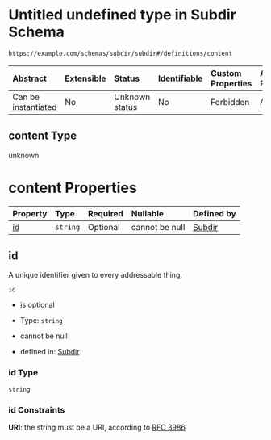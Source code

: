 # Untitled undefined type in Subdir Schema

```txt
https://example.com/schemas/subdir/subdir#/definitions/content
```



| Abstract            | Extensible | Status         | Identifiable | Custom Properties | Additional Properties | Access Restrictions | Defined In                                                                                   |
| :------------------ | :--------- | :------------- | :----------- | :---------------- | :-------------------- | :------------------ | :------------------------------------------------------------------------------------------- |
| Can be instantiated | No         | Unknown status | No           | Forbidden         | Allowed               | none                | [subdir.schema.json*](../generated-schemas/subdir/subdir.schema.json "open original schema") |

## content Type

unknown

# content Properties

| Property  | Type     | Required | Nullable       | Defined by                                                                                                                           |
| :-------- | :------- | :------- | :------------- | :----------------------------------------------------------------------------------------------------------------------------------- |
| [id](#id) | `string` | Optional | cannot be null | [Subdir](subdir-definitions-content-properties-id.md "https://example.com/schemas/subdir/subdir#/definitions/content/properties/id") |

## id

A unique identifier given to every addressable thing.

`id`

*   is optional

*   Type: `string`

*   cannot be null

*   defined in: [Subdir](subdir-definitions-content-properties-id.md "https://example.com/schemas/subdir/subdir#/definitions/content/properties/id")

### id Type

`string`

### id Constraints

**URI**: the string must be a URI, according to [RFC 3986](https://tools.ietf.org/html/rfc3986 "check the specification")
